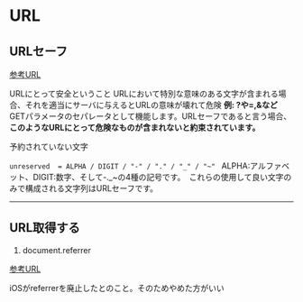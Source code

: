 # URL



## URLセーフ

[参考URL](https://jp.quora.com/JWT%E3%81%AE%E3%82%88%E3%81%86%E3%81%AAURL%E3%82%BB%E3%83%BC%E3%83%95%E3%81%AA%E3%83%88%E3%83%BC%E3%82%AF%E3%83%B3-URL%E3%82%BB%E3%83%BC%E3%83%95%E3%81%A3%E3%81%A6%E3%81%AA%E3%82%93%E3%81%A7%E3%81%99%E3%81%8B)

URLにとって安全ということ
URLにおいて特別な意味のある文字が含まれる場合、それを適当にサーバに与えるとURLの意味が壊れて危険
**例: ?や=,&など**
GETパラメータのセパレータとして機能します。URLセーフであると言う場合、**このようなURLにとって危険なものが含まれないと約束されています。**

予約されていない文字

`unreserved  = ALPHA / DIGIT / "-" / "." / "_" / "~" `
ALPHA:アルファベット、DIGIT:数字、そして-._~の4種の記号です。　これらの使用して良い文字のみで構成される文字列はURLセーフです。

---

## URL取得する

1. document.referrer

[参考URL](https://developer.mozilla.org/ja/docs/Web/API/Document/referrer)

iOSがreferrerを廃止したとのこと。そのためやめた方がいい

